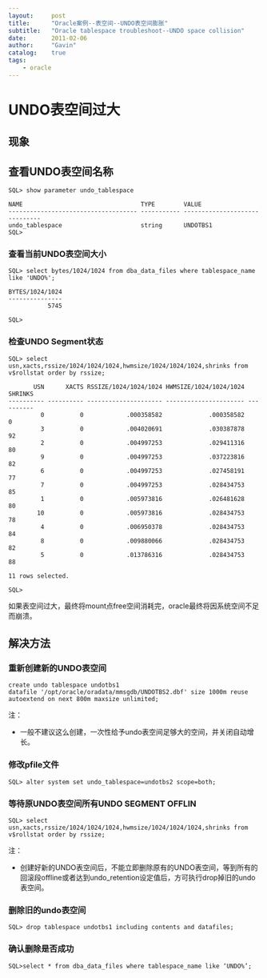 ```yaml
---
layout:     post
title:      "Oracle案例--表空间--UNDO表空间膨胀"
subtitle:   "Oracle tablespace troubleshoot--UNDO space collision"
date:       2011-02-06
author:     "Gavin"
catalog:    true
tags:
    - oracle
---
```



# UNDO表空间过大

## 现象

## 查看UNDO表空间名称

```
SQL> show parameter undo_tablespace  

NAME                                 TYPE        VALUE
------------------------------------ ----------- ------------------------------
undo_tablespace                      string      UNDOTBS1
SQL>
```

### 查看当前UNDO表空间大小

```
SQL> select bytes/1024/1024 from dba_data_files where tablespace_name like 'UNDO%';

BYTES/1024/1024
---------------
           5745

SQL>
```

### 检查UNDO Segment状态

```
SQL> select usn,xacts,rssize/1024/1024/1024,hwmsize/1024/1024/1024,shrinks from v$rollstat order by rssize;

       USN      XACTS RSSIZE/1024/1024/1024 HWMSIZE/1024/1024/1024    SHRINKS
---------- ---------- --------------------- ---------------------- ----------
         0          0            .000358582             .000358582          0
         3          0            .004020691             .030387878         92
         2          0            .004997253             .029411316         80
         9          0            .004997253             .037223816         82
         6          0            .004997253             .027458191         77
         7          0            .004997253             .028434753         85
         1          0            .005973816             .026481628         80
        10          0            .005973816             .028434753         78
         4          0            .006950378             .028434753         84
         8          0            .009880066             .028434753         82
         5          0            .013786316             .028434753         88

11 rows selected.

SQL>
```

如果表空间过大，最终将mount点free空间消耗完，oracle最终将因系统空间不足而崩溃。

## 解决方法

### 重新创建新的UNDO表空间

```
create undo tablespace undotbs1 
datafile '/opt/oracle/oradata/mmsgdb/UNDOTBS2.dbf' size 1000m reuse 
autoextend on next 800m maxsize unlimited;
```

注：
* 一般不建议这么创建，一次性给予undo表空间足够大的空间，并关闭自动增长。

### 修改pfile文件

```
SQL> alter system set undo_tablespace=undotbs2 scope=both;
```

### 等待原UNDO表空间所有UNDO SEGMENT OFFLIN

```
SQL> select usn,xacts,rssize/1024/1024/1024,hwmsize/1024/1024/1024,shrinks from v$rollstat order by rssize;
```
 
注：
* 创建好新的UNDO表空间后，不能立即删除原有的UNDO表空间，等到所有的回滚段offline或者达到undo_retention设定值后，方可执行drop掉旧的undo表空间。

### 删除旧的undo表空间

```
SQL> drop tablespace undotbs1 including contents and datafiles;
```

### 确认删除是否成功

```
SQL>select * from dba_data_files where tablespace_name like ‘UNDO%’;
```

